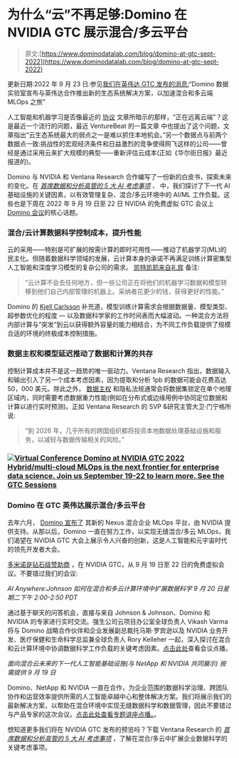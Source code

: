 # 为什么“云”不再足够:Domino 在 NVIDIA GTC 展示混合/多云平台

> 原文:[https://www.dominodatalab.com/blog/domino-at-gtc-sept-2022](https://www.dominodatalab.com/blog/domino-at-gtc-sept-2022)

更新日期:2022 年 9 月 23 日:参见[我们在英伟达 GTC 发布的消息:](/news/domino-data-lab-announces-new-ecosystem-solutions-with-nvidia-to-accelerate-hybrid-and-multi-cloud-mlops-journey)“Domino 数据实验室宣布与英伟达合作推出新的生态系统解决方案，以加速混合和多云端 MLOps 之旅”

人工智能和机器学习是否像最近的 [协议](https://www.protocol.com/enterprise/ai-machine-learning-cloud-data) 文章所暗示的那样，“正在远离云端”？这是最近一个流行的问题，最近 VentureBeat 的一篇文章 中也提出了这个问题，文章指出“云生态系统最大的弱点之一是难以抓住本地机会。”另一个数据点与前两个数据点一致:挑战性的宏观经济条件和日益激烈的竞争使得网飞这样的公司——曾经是通过[](https://www.computerweekly.com/news/4500273047/Netflix-is-now-100-all-in-on-the-AWS-cloud)采用云来扩大规模的典型——重新评估云成本(正如《华尔街日报》最近报道的[](https://www.wsj.com/articles/netflix-hunts-for-cost-cuts-from-cloud-computing-to-corporate-swag-11662565220))。

Domino 与 NVIDIA 和 Ventana Research 合作编写了一份新的白皮书，探索未来的变化。在 [*首席数据和分析高管的 5 大 AI 考虑事项*](https://www.dominodatalab.com/resources/top-5-ai-considerations-for-data-and-analytics-executives) *、* 中，我们探讨了下一代 AI 基础设施的关键因素，以有效管理复杂、混合/多云环境中的 AI/ML 工作负载。这些也是下周在 2022 年 9 月 19 日至 22 日 NVIDIA 的免费虚拟 GTC 会议上 [Domino 会议](https://www.nvidia.com/gtc/exhibitors/#/exhibitor/1598048030102001eNcv)的核心话题。

### 混合/云计算数据科学控制成本，提升性能

云的采用——特别是可扩展的按需计算的即时可用性——推动了机器学习(ML)的民主化。但随着数据科学领域的发展，云计算本身的承诺不再满足训练计算密集型人工智能和深度学习模型的复杂公司的需求。 [凯特凯耶来自礼宾](https://www.protocol.com/enterprise/ai-machine-learning-cloud-data) 备注:

> “云计算不会去任何地方，但一些公司正在将他们的机器学习数据和模型转移到他们自己内部管理的机器上。采纳者花更少的钱，获得更好的性能。”

Domino 的 [Kjell Carlsson](https://www.dominodatalab.com/blog/why-hybrid-cloud-is-the-next-frontier-for-scaling-enterprise-data-science) 补充道，模型训练计算需求会根据数据量、模型类型、超参数优化的程度 — 以及数据科学家的工作时间表而大幅波动。一种混合方法将内部计算与“突发”到云以获得额外容量的能力相结合，为不同工作负载提供了规模合适的环境的终极成本控制措施。

### 数据主权和模型延迟推动了数据和计算的共存

控制计算成本并不是这一趋势的唯一驱动力。Ventana Research 指出，数据输入和输出引入了另一个成本考虑因素，因为提取和分析 1pb 的数据可能会花费高达 50，000 美元。除此之外， [数据主权](https://www.techtarget.com/whatis/definition/data-sovereignty) 和隐私法规通常会将数据集锁定在单个地理区域内，同时需要考虑数据重力性能(例如在分布式或边缘用例中协同定位数据和计算以进行实时预测)。正如 Ventana Research 的 SVP &研究主管大卫·门宁格所说:

> “到 2026 年，几乎所有的跨国组织都将投资本地数据处理基础设施和服务，以减轻与数据传输相关的风险。”

### [![Virtual Conference  Domino at NVIDIA GTC 2022  Hybrid/multi-cloud MLOps is the next frontier for enterprise data science.  Join us September 19-22 to learn more.  See the GTC Sessions](../Images/f8e45aba01e908fde5e8dc5e34013c9d.png)](https://cta-redirect.hubspot.com/cta/redirect/6816846/f0ae036a-1bf9-4246-9621-8ce20bd3fcb6) 

### Domino 在 GTC 英伟达展示混合/多云平台

去年六月， [Domino 宣布了](https://www.dominodatalab.com/news/domino-data-lab-announces-hybrid-mlops-architecture-to-future-proof-model-driven-business-at-scale) 其新的 Nexus 混合企业 MLOps 平台，由 NVIDIA 提供支持。从那以后，Domino 一直在努力工作，以实现无缝混合/多云 MLOps，我们渴望在 NVIDIA GTC 大会上展示令人兴奋的创新，这是人工智能和元宇宙时代的领先开发者大会。

[多米诺是钻石级赞助商](https://www.nvidia.com/gtc/exhibitors/#/exhibitor/1598048030102001eNcv) ，在 NVIDIA GTC，从 9 月 19 日至 22 日的免费虚拟会议。不要错过我们的会议:

*AI Anywhere:Johnson 如何在混合和多云计算环境中扩展数据科学*
*9 月 20 日星期二下午 2:00-2:50 PDT*

通过基于聊天的问答机会，直接与来自 Johnson & Johnson、Domino 和 NVIDIA 的专家进行实时交流。强生公司云项目办公室全球负责人 Vikash Varma 将与 Domino 战略合作伙伴和企业发展副总裁托马斯·罗宾逊以及 NVIDIA 业务开发、医疗保健和生命科学总监兼全球负责人 Rory Kelleher 一起，深入探讨在混合和云计算环境中协调数据科学工作负载的关键考虑因素。[点击此处](/resources/videos/how-jnj-scales-data-science-hybrid)查看会议点播。

*面向混合云未来的下一代人工智能基础设施(与 NetApp 和 NVIDIA 共同展示)* *按需提供 9 月 19 日*

Domino、NetApp 和 NVIDIA 一直在合作，为企业范围的数据科学治理、跨团队协作和运营效率提供所需的人工智能卓越中心和整体解决方案。我们将展示我们的最新解决方案，以帮助在混合环境中实现无缝数据科学和数据管理，因此不要错过与产品专家的这次会议。[点击此处查看专题讲座点播。](/resources/videos/netapp-domino-next-generation-ai-infrastructure)。

想知道更多我们将在 NVIDIA GTC 发布的预览吗？下载 Ventana Research 的 [*首席数据和分析高管的 5 大 AI 考虑事项*](https://www.dominodatalab.com/resources/top-5-ai-considerations-for-data-and-analytics-executives) ，了解在混合/多云中扩展企业数据科学的关键考虑事项。